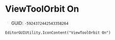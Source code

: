 # ViewToolOrbit On
![](/img/ViewToolOrbit%20On.png)
GUID: `-5924372442543358264`
```
EditorGUIUtility.IconContent("ViewToolOrbit On")
```
